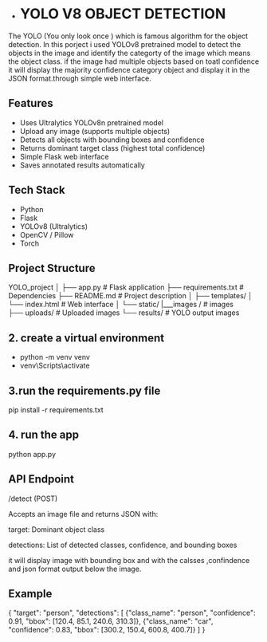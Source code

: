 - # YOLO V8 OBJECT DETECTION
The YOLO (You only look once )  which is famous  algorithm for the object detection. In this porject i used YOLOv8 pretrained model to detect the objects in the image and identify the categorty of the image which means the object class.
if the image had multiple objects  based on toatl confidence it will display the majority confidence category object and  display it in the JSON format.through simple web interface.
## Features
- Uses Ultralytics YOLOv8n pretrained model  
- Upload any image (supports multiple objects)  
- Detects all objects with bounding boxes and confidence  
- Returns dominant target class (highest total confidence)  
- Simple Flask web interface  
- Saves annotated results automatically  

## Tech Stack
- Python 
- Flask  
- YOLOv8 (Ultralytics)  
- OpenCV / Pillow  
- Torch

## Project Structure
YOLO_project
│
├── app.py                # Flask application
├── requirements.txt       # Dependencies
├── README.md              # Project description
│
├── templates/
│   └── index.html         # Web interface
│
└── static/
    |___images /           # images  
    ├── uploads/           # Uploaded images
    └── results/           # YOLO output images
## 2. create a virtual environment
- python -m venv venv
- venv\Scripts\activate
## 3.run the requirements.py file
pip install -r requirements.txt
## 4. run the app
python app.py

## API Endpoint
/detect (POST)

Accepts an image file and returns JSON with:

target: Dominant object class

detections: List of detected classes, confidence, and bounding boxes

it will display image with bounding box and with the calsses ,confindence and json format output below the image.

## Example
{
  "target": "person",
  "detections": [
    {"class_name": "person", "confidence": 0.91, "bbox": [120.4, 85.1, 240.6, 310.3]},
    {"class_name": "car", "confidence": 0.83, "bbox": [300.2, 150.4, 600.8, 400.7]}
  ]
}
